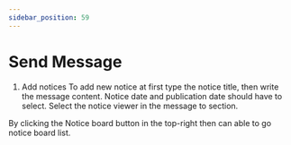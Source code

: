 ```yaml
---
sidebar_position: 59
---
```

 
# Send Message
1. Add notices
To add new notice at first type the notice title, then write the message content. Notice date and publication date should have to select. Select the notice viewer in the message to section.

By clicking the Notice board button in the top-right then can able to go notice board list.